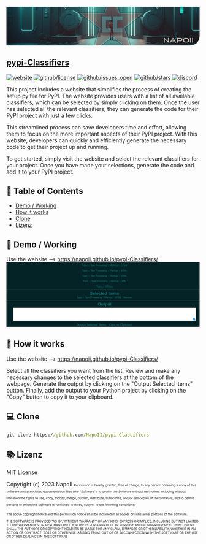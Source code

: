 [![github/NapoII](https://raw.githubusercontent.com/NapoII/pypi-Classifiers/main/README_img/Readme_top.png)](https://github.com/NapoII)

## [pypi-Classifiers](https://napoii.github.io/pypi-Classifiers/)

[![website](https://img.shields.io/website?down_color=red&down_message=offline&label=pypi-Classifiers&up_color=greenb&up_message=Online&url=https%3A%2F%2Fnapoii.github.io%2Fpypi-Classifiers%2F)](https://napoii.github.io/pypi-Classifiers/) [![github/license](https://img.shields.io/github/license/NapoII/pypi-Classifiers)](https://github.com/NapoII/pypi-Classifiers/blob/main/LICENSE)  [![github/issues_open](https://img.shields.io/github/issues/NapoII/pypi-Classifiers?style=plastic)](https://img.shields.io/github/issues-raw/NapoII/pypi-Classifiers) [![github/stars](https://img.shields.io/github/stars/NapoII/pypi-Classifiers?style=social)](https://github.com/NapoII/pypi-Classifiers/stargazers) [![discord](https://img.shields.io/discord/190307701169979393)](https://discord.gg/knTKtKVfnr)

This project includes a website that simplifies the process of creating the setup.py file for PyPI. The website provides users with a list of all available classifiers, which can be selected by simply clicking on them. Once the user has selected all the relevant classifiers, they can generate the code for their PyPI project with just a few clicks.

This streamlined process can save developers time and effort, allowing them to focus on the more important aspects of their PyPI project. With this website, developers can quickly and efficiently generate the necessary code to get their project up and running.

To get started, simply visit the website and select the relevant classifiers for your project. Once you have made your selections, generate the code and add it to your PyPI project.
## 📝 Table of Contents
+ [Demo / Working](#demo)
+ [How it works](#Use)
+ [Clone](#usage)
+ [Lizenz](#Lizenz)
## 🎥 Demo / Working <a name = "demo"></a>
Use the website --> https://napoii.github.io/pypi-Classifiers/
[![pypi-Classifiers](https://raw.githubusercontent.com/NapoII/pypi-Classifiers/main/README_img/gif_use.gif)](https://napoii.github.io/pypi-Classifiers/)

## 💭 How it works <a name = "Use"></a>
Use the website --> https://napoii.github.io/pypi-Classifiers/

Select all the classifiers you want from the list.
Review and make any necessary changes to the selected classifiers at the bottom of the webpage.
Generate the output by clicking on the "Output Selected Items" button.
Finally, add the output to your Python project by clicking on the "Copy" button to copy it to your clipboard.

## 💻 Clone <a name = "usage"></a>
```cmd
git clone https://github.com/NapoII/pypi-Classifiers
```

## 📚 Lizenz <a name = "Lizenz"></a>
MIT License

Copyright (c) 2023 NapoII
<small><small><small>
Permission is hereby granted, free of charge, to any person obtaining a copy
of this software and associated documentation files (the "Software"), to deal
in the Software without restriction, including without limitation the rights
to use, copy, modify, merge, publish, distribute, sublicense, and/or sell
copies of the Software, and to permit persons to whom the Software is
furnished to do so, subject to the following conditions:

The above copyright notice and this permission notice shall be included in all
copies or substantial portions of the Software.

THE SOFTWARE IS PROVIDED "AS IS", WITHOUT WARRANTY OF ANY KIND, EXPRESS OR
IMPLIED, INCLUDING BUT NOT LIMITED TO THE WARRANTIES OF MERCHANTABILITY,
FITNESS FOR A PARTICULAR PURPOSE AND NONINFRINGEMENT. IN NO EVENT SHALL THE
AUTHORS OR COPYRIGHT HOLDERS BE LIABLE FOR ANY CLAIM, DAMAGES OR OTHER
LIABILITY, WHETHER IN AN ACTION OF CONTRACT, TORT OR OTHERWISE, ARISING FROM,
OUT OF OR IN CONNECTION WITH THE SOFTWARE OR THE USE OR OTHER DEALINGS IN THE
SOFTWARE
    
